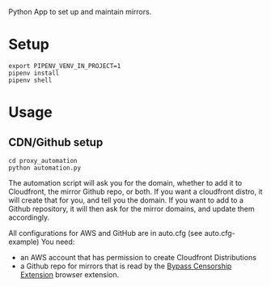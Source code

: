 Python App to set up and maintain mirrors.

# Setup 

```
export PIPENV_VENV_IN_PROJECT=1
pipenv install
pipenv shell
```

# Usage

## CDN/Github setup

```
cd proxy_automation
python automation.py
```

The automation script will ask you for the domain, whether to add it to Cloudfront, the mirror Github repo, or both.
If you want a cloudfront distro, it will create that for you, and tell you the domain.
If you want to add to a Github repository, it will then ask for the mirror domains, and update them accordingly.

All configurations for AWS and GitHub are in auto.cfg (see auto.cfg-example) You need:

- an AWS account that has permission to create Cloudfront Distributions
- a Github repo for mirrors that is read by the [Bypass Censorship Extension](https://github.com/OpenTechFund/bypass-censorship-extension) browser extension. 